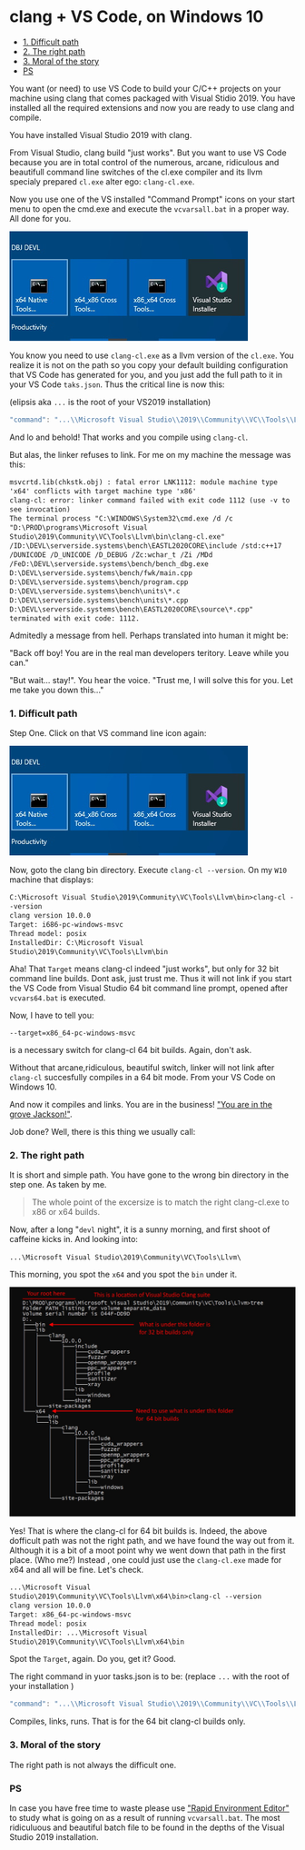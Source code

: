 <h1> clang + VS Code, on Windows 10</h1>

- [1. Difficult path](#1-difficult-path)
- [2. The right path](#2-the-right-path)
- [3. Moral of the story](#3-moral-of-the-story)
- [PS](#ps)

You want (or need) to use VS Code to build your C/C++ projects on your machine using clang that comes packaged with Visual Stidio 2019. You have installed all the required extensions and now you are ready to use clang and compile. 

You have installed Visual Studio 2019 with clang. 

From Visual Studio, clang build "just works". But you want to use VS Code because you are in total control of the numerous, arcane, ridiculous and beautifull command line switches of the cl.exe compiler and its llvm specialy prepared `cl.exe` alter ego: `clang-cl.exe`. 

Now you use one of the VS installed "Command Prompt" icons on your start menu to open the cmd.exe and execute the `vcvarsall.bat` in a proper way. All done for you.

![vs cli icons](vs2019_start_the_cli.jpg)

You know you need to use `clang-cl.exe` as a llvm version of the `cl.exe`. You realize it is not on the path so you copy your default building configuration that VS Code has generated for you, and you just add the full path to it in your VS Code `taks.json`. Thus the critical line is now this:

(elipsis aka `...` is the root of your VS2019 installation)

```cpp
"command": "...\\Microsoft Visual Studio\\2019\\Community\\VC\\Tools\\Llvm\\bin\\clang-cl.exe",
```

And lo and behold! That works and you compile using `clang-cl`. 

But alas, the linker refuses to link. For me on my machine the message was this:

```
msvcrtd.lib(chkstk.obj) : fatal error LNK1112: module machine type 'x64' conflicts with target machine type 'x86'
clang-cl: error: linker command failed with exit code 1112 (use -v to see invocation)
The terminal process "C:\WINDOWS\System32\cmd.exe /d /c "D:\PROD\programs\Microsoft Visual Studio\2019\Community\VC\Tools\Llvm\bin\clang-cl.exe" /ID:\DEVL\serverside.systems\bench\EASTL2020CORE\include /std:c++17 /DUNICODE /D_UNICODE /D_DEBUG /Zc:wchar_t /Zi /MDd /FeD:\DEVL\serverside.systems\bench/bench_dbg.exe D:\DEVL\serverside.systems\bench/fwk/main.cpp D:\DEVL\serverside.systems\bench/program.cpp D:\DEVL\serverside.systems\bench\units\*.c D:\DEVL\serverside.systems\bench\units\*.cpp D:\DEVL\serverside.systems\bench\EASTL2020CORE\source\*.cpp" terminated with exit code: 1112.
```

Admitedly a message from hell. Perhaps translated into human it might be: 

"Back off boy! You are in the real man developers teritory. Leave while you can."

"But wait... stay!". You hear the voice. "Trust me, I will solve this for you. Let me take you down this..."

### 1. Difficult path

Step One. Click on that VS command line icon again: 

![vs cli icons](vs2019_start_the_cli.jpg)


Now, goto the clang bin directory. Execute `clang-cl --version`. On my `W10` machine that displays:

```
C:\Microsoft Visual Studio\2019\Community\VC\Tools\Llvm\bin>clang-cl --version
clang version 10.0.0
Target: i686-pc-windows-msvc
Thread model: posix
InstalledDir: C:\Microsoft Visual Studio\2019\Community\VC\Tools\Llvm\bin
```

Aha! That `Target` means clang-cl indeed "just works", but only for 32 bit command line builds. Dont ask, just trust me. Thus it will not link if you start the VS Code from Visual Studio 64 bit command line prompt, opened after `vcvars64.bat` is executed. 

Now, I have to tell you:

```
--target=x86_64-pc-windows-msvc
```

is a necessary switch for clang-cl 64 bit builds. Again, don't ask.

Without that arcane,ridiculous, beautiful switch, linker will not link after `clang-cl` succesfully compiles in a 64 bit mode. From your VS Code on Windows 10.

And now it compiles and links. You are in the business! ["You are in the grove Jackson!"](https://youtu.be/m7COYi2_58g). 

Job done? Well, there is this thing we usually call:

### 2. The right path

It is short and simple path. You have gone to the wrong bin directory in the step one. As taken by me. 

> The whole point of the excersize is to match the right clang-cl.exe to x86 or x64 builds. 
 
Now, after a long "`devl` night", it is a sunny morning, and first shoot of caffeine kicks in. And looking into:

`...\Microsoft Visual Studio\2019\Community\VC\Tools\Llvm\`

This morning, you spot the `x64` and you spot the `bin` under it. 

![clang vstudio location](clang_tree.jpg)

Yes! That is where the clang-cl for 64 bit builds is. Indeed, the above dofficult path was not the right path, and we have found the way out from it. Although it is a bit of a moot point why we went down that path in the first place. (Who me?) Instead , one could just use the `clang-cl.exe` made for x64 and all will be fine. Let's check.

```
...\Microsoft Visual Studio\2019\Community\VC\Tools\Llvm\x64\bin>clang-cl --version
clang version 10.0.0
Target: x86_64-pc-windows-msvc
Thread model: posix
InstalledDir: ...\Microsoft Visual Studio\2019\Community\VC\Tools\Llvm\x64\bin
```

Spot the `Target`, again. Do you, get it? Good.

The right command in yuor tasks.json is to be: (replace `...` with the root of your installation )

```cpp
"command": "...\\Microsoft Visual Studio\\2019\\Community\\VC\\Tools\\Llvm\\x64\\bin\\clang-cl.exe",
```

Compiles, links, runs. That is for the 64 bit clang-cl builds only.

### 3. Moral of the story

The right path is not always the difficult one.

### PS

In case you have free time to waste please use ["Rapid Environment Editor"](https://www.rapidee.com/en/about) to study what is going on as a result of running `vcvarsall.bat`. The most ridiculuous and beautiful batch file to be found in the depths of the Visual Studio 2019 installation.
